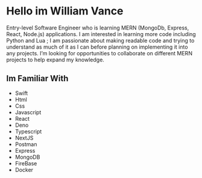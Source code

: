 <h1>Hello im William Vance </h1>
<div>
Entry-level Software Engineer who is learning MERN (MongoDb, Express, React, Node.js) applications. I am interested in learning more code including Python and Lua ; I am passionate about making readable code and trying to understand as much of it as I can before planning on implementing it into any projects. I’m looking for opportunities to collaborate on different MERN projects to help expand my knowledge.
</div>
<h2>Im Familiar With</h2>
<ul>
  <li>Swift</li>
  <li>Html</li>
  <li>Css</li>
  <li>Javascript</li>
  <li>React</li>
  <li>Deno</li>
  <li>Typescript</li>
  <li>NextJS</li>
  <li>Postman</li>
  <li>Express</li>
  <li>MongoDB</li>
  <li>FireBase</li>
  <li>Docker</li>
</ul>
